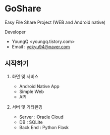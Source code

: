 # GoShare
Easy File Share Project (WEB and Android native)

Developer
 * YoungQ <youngq.tistory.com>
 * Email  : yekyu94@naver.com


## 시작하기
 1. 화면 및 서비스
    - Android Native App
    - Simple Web
    - API

 2. 서버 및 기타환경
    - Server   : Oracle Cloud
    - DB       : SQLite
    - Back End : Python Flask
    